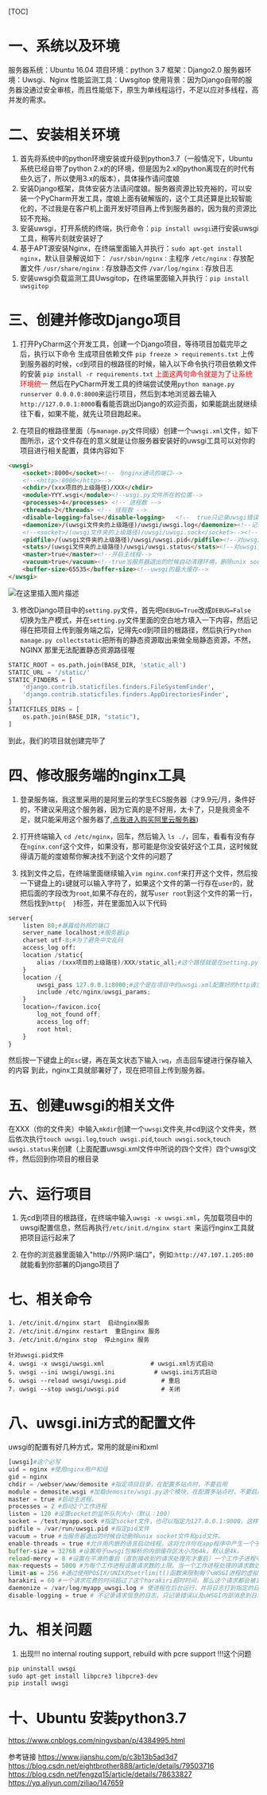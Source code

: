 [TOC]
# 一、系统以及环境
服务器系统：Ubuntu 16.04
项目环境：python 3.7 
框架：Django2.0
服务器环境：Uwsgi、Nginx
性能监测工具：Uwsgitop
使用背景：因为Django自带的服务器没通过安全审核，而且性能低下，原生为单线程运行，不足以应对多线程，高并发的需求。
# 二、安装相关环境
1. 首先将系统中的python环境安装或升级到python3.7（一般情况下，Ubuntu系统已经自带了python 2.x的的环境，但是因为2.x的python离现在的时代有些久远了，所以使用3.x的版本），具体操作请问度娘
2. 安装Django框架，具体安装方法请问度娘。服务器资源比较充裕的，可以安装一个PyCharm开发工具，度娘上面有破解版的，这个工具还算是比较智能化的，不过我是在客户机上面开发好项目再上传到服务器的，因为我的资源比较不充裕。
3. 安装uwsgi，打开系统的终端，执行命令：```pip install uwsgi```进行安装uwsgi工具，稍等片刻就安装好了
4. 基于APT源安装Nginx，在终端里面输入并执行：```sudo apt-get install nginx```，默认目录解说如下：
```/usr/sbin/nginx：```主程序
```/etc/nginx：```存放配置文件
```/usr/share/nginx：```存放静态文件
```/var/log/nginx：```存放日志
5. 安装uwsgi负载监测工具Uwsgitop，在终端里面输入并执行：```pip install uwsgitop```
# 三、创建并修改Django项目
1. 打开PyCharm这个开发工具，创建一个Django项目，等待项目加载完毕之后，执行以下命令
生成项目依赖文件
```pip freeze > requirements.txt```
上传到服务器的时候，```cd```到项目的根路径的时候，输入以下命令执行项目依赖文件的安装
```pip install -r requirements.txt```
<font color="red">上面这两句命令就是为了让系统环境统一</font>
然后在PyCharm开发工具的终端尝试使用```python manage.py runserver 0.0.0.0:8000```来运行项目，然后到本地浏览器去输入```http://127.0.0.1:8000```看看能否跳出Django的欢迎页面，如果能跳出就继续往下看，如果不能，就先让项目跑起来。

2. 在项目的根路径里面（与```manage.py```文件同级）创建一个```uwsgi.xml```文件，如下图所示，这个文件存在的意义就是让你服务器安装好的uwsgi工具可以对你的项目进行相关配置，具体内容如下
```html
<uwsgi>
    <socket>:8000</socket><!-- 与nginx通讯的端口-->
    <!--<http>:8000</http>-->
    <chdir>/(xxx项目的上级路径)/XXX</chdir>
    <module>YYY.wsgi</module><!--wsgi.py文件所在的位置-->
    <processes>4</processes> <!-- 进程数 -->
    <threads>2</threads> <!-- 线程数 -->
    <disable-logging>false</disable-logging>   <!--  true只记录uwsgi错误和内部消息，不记录常规请求信息，false反之-->
    <daemonize>/(uwsgi文件夹的上级路径)/uwsgi/uwsgi.log</daemonize><!--记录请求日志的文件所在的位置-->
    <!--<socket>/(uwsgi文件夹的上级路径)/uwsgi/uwsgi.sock</socket>--><!--与nginx工具通讯的所在位置-->
    <pidfile>/(uwsgi文件夹的上级路径)/uwsgi/uwsgi.pid</pidfile><!--对uwsgi进程管理的文件所在的位置-->
    <stats>/(uwsgi文件夹的上级路径)/uwsgi/uwsgi.status</stats><!--对uwsgi负载情况记录的文件所在的位置-->
    <master>true</master><!--开启主线程-->
    <vacuum>true</vacuum><!--true当服务器退出的时候自动清理环境，删除unix socket文件和pid文件，false反之-->
    <buffer-size>65535</buffer-size><!--uwsgi的最大缓存-->
</uwsgi>
```
![在这里插入图片描述](https://img-blog.csdnimg.cn/20181116164438805.png?x-oss-process=image/watermark,type_ZmFuZ3poZW5naGVpdGk,shadow_10,text_aHR0cHM6Ly9ibG9nLmNzZG4ubmV0L3FxXzM0NTc4ODMz,size_16,color_FFFFFF,t_70)

3. 修改Django项目中的```setting.py```文件，首先吧```DEBUG=True```改成```DEBUG=False	```切换为生产模式，并在```setting.py```文件里面的空白地方填入一下内容，然后记得在把项目上传到服务端之后，记得先cd到项目的根路径，然后执行```Python manage.py collectstatic```把所有的静态资源取出来做全局静态资源，不然，NGINX 那里无法配置静态资源路径喔
```python
STATIC_ROOT = os.path.join(BASE_DIR, 'static_all')
STATIC_URL = '/static/'
STATIC_FINDERS = [
    'django.contrib.staticfiles.finders.FileSystemFinder',
    'django.contrib.staticfiles.finders.AppDirectoriesFinder',
]
STATICFILES_DIRS = [
    os.path.join(BASE_DIR, "static"),
]
```
到此，我们的项目就创建完毕了

# 四、修改服务端的nginx工具
1. 登录服务端，我这里采用的是阿里云的学生ECS服务器（才9.9元/月，条件好的，不建议采用这个服务器，因为它真的是不好用，太卡了，只是我资金不足，就只能采用这个服务器了,[点我进入购买阿里云服务器](https://promotion.aliyun.com/ntms/yunparter/invite.html?userCode=iw0mmx6h))

2. 打开终端输入 ```cd /etc/nginx```，回车，然后输入 ```ls ./```，回车，看看有没有存在```nginx.conf```这个文件，如果没有，那可能是你没安装好这个工具，这时候就得请万能的度娘帮你解决找不到这个文件的问题了

3. 找到文件之后，在终端里面继续输入```vim nginx.conf```来打开这个文件，然后按一下键盘上的```i```键就可以输入字符了，如果这个文件的第一行存在```user```的，就把后面的字段改为```root```,如果不存在的，就写```user root```到这个文件的第一行，然后找到```http{  }```标签，并在里面加入以下代码
```python
server{
	listen 80;#暴露给外网的端口
	server_name localhost;#服务器ip
	charset utf-8;#为了避免中文乱码
	access_log off:
	location /static{
		alias /(xxx项目的上级路径)/XXX/static_all;#这个路径就是在setting.py文件中写下的STATIC_ROOT的绝对路径
	}
	location /{
		uwsgi_pass 127.0.0.1:8000;#这个是在项目中的uwsgi.xml配置好的http请求路径和端口
		include /etc/nginx/uwsgi_params;	
	}
	location=/favicon.ico{
		log_not_found off;
		access_log off;
		root html;
	}
}
```
然后按一下键盘上的```Esc```键，再在英文状态下输入```:wq```，点击回车键进行保存输入的内容
到此，nginx工具就部署好了，现在把项目上传到服务器。

# 五、创建uwsgi的相关文件
在XXX（你的文件夹）中输入```mkdir```创建一个```uwsgi```文件夹,并cd到这个文件夹，然后依次执行```touch uwsgi.log```,```touch uwsgi.pid```,```touch uwsgi.sock```,```touch uwsgi.status```来创建（上面配置uwsgi.xml文件中所说的四个文件）四个uwsgi文件，然后回到你项目的根目录

# 六、运行项目
1. 先cd到项目的根路径，在终端中输入```uwsgi -x uwsgi.xml```，先加载项目中的uwsgi配置信息，然后再执行```/etc/init.d/nginx start ```来运行nginx工具就把项目运行起来了

2. 在你的浏览器里面输入"http://外网IP:端口"，例如:```http://47.107.1.205:80```就能看到你部署的Django项目了

# 七、相关命令
```linux
1. /etc/init.d/nginx start  启动nginx服务
2. /etc/init.d/nginx restart  重启nginx 服务
3. /etc/init.d/nginx stop  停止nginx 服务

针对uwsgi.pid文件
4. uwsgi -x uwsgi/uwsgi.xml             # uwsgi.xml方式启动
5. uwsgi --ini uwsgi/uwsgi.ini			 # uwsgi.ini方式启动
6. uwsgi --reload uwsgi/uwsgi.pid          # 重启
7. uwsgi --stop uwsgi/uwsgi.pid            # 关闭
```
# 八、uwsgi.ini方式的配置文件
uwsgi的配置有好几种方式，常用的就是ini和xml
```python
[uwsgi]#这个必写
uid = nginx #使用nginx用户和组
gid = nginx
chdir = /webser/www/demosite #指定项目目录，在配置多站点时，不要启用
module = demosite.wsgi #加载demosite/wsgi.py这个模块，在配置多站点时，不要启用
master = true #启动主进程。
processes = 2 #启动2个工作进程
listen = 120 #设置socket的监听队列大小（默认：100）
socket = /test/myapp.sock #指定socket文件，也可以指定为127.0.0.1:9000，这样就会监听到网络套接字
pidfile = /var/run/uwsgi.pid #指定pid文件
vacuum = true #当服务器退出的时候自动删除unix socket文件和pid文件。
enable-threads = true #允许用内嵌的语言启动线程。这将允许你在app程序中产生一个子线程
buffer-size = 32768 #设置用于uwsgi包解析的内部缓存区大小为64k。默认是4k。
reload-mercy = 8 #设置在平滑的重启（直到接收到的请求处理完才重启）一个工作子进程中，等待这个工作结束的最长秒数。这个配置会使在平滑地重启工作子进程中，如果工作进程结束时间超过了8秒就会被强行结束（忽略之前已经接收到的请求而直接结束）
max-requests = 5000 #为每个工作进程设置请求数的上限。当一个工作进程处理的请求数达到这个值，那么该工作进程就会被回收重用（重启）。你可以使用这个选项来默默地对抗内存泄漏
limit-as = 256 #通过使用POSIX/UNIX的setrlimit()函数来限制每个uWSGI进程的虚拟内存使用数。这个配置会限制uWSGI的进程占用虚拟内存不超过256M。如果虚拟内存已经达到256M，并继续申请虚拟内存则会使程序报内存错误，本次的http请求将返回500错误。
harakiri = 60 #一个请求花费的时间超过了这个harakiri超时时间，那么这个请求都会被丢弃，并且当前处理这个请求的工作进程会被回收再利用（即重启）
daemonize = /var/log/myapp_uwsgi.log # 使进程在后台运行，并将日志打到指定的日志文件或者udp服务器
disable-logging = true # 不记录请求信息的日志。只记录错误以及uWSGI内部消息到日志中
```
# 九、相关问题
1. 出现!!! no internal routing support, rebuild with pcre support !!!这个问题
```python
pip uninstall uwsgi
sudo apt-get install libpcre3 libpcre3-dev
pip install uwsgi
```
# 十、Ubuntu 安装python3.7
https://www.cnblogs.com/ningvsban/p/4384995.html

参考链接
https://www.jianshu.com/p/c3b13b5ad3d7
https://blog.csdn.net/eightbrother888/article/details/79503716
https://blog.csdn.net/fengzq15/article/details/78633827
https://yq.aliyun.com/ziliao/147659
